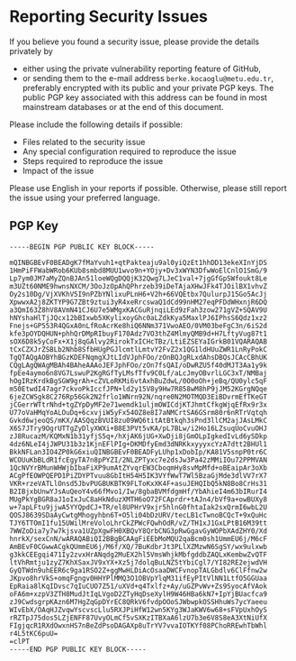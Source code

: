 # Reporting Security Issues

If you believe you found a security issue, please provide the details
privately by

- either using the private vulnerability reporting feature of GitHub,
- or sending them to the e-mail address `berke.kocaoglu@metu.edu.tr`,
  preferably encrypted with its public and your private PGP keys. The public
  PGP key associated with this address can be found in most mainstream
  databases or at the end of this document.

Please include the following details if possible:

- Files related to the security issue
- Any special configuration required to reproduce the issue
- Steps required to reproduce the issue
- Impact of the issue

Please use English in your reports if possible. Otherwise, please still report
the issue using your preferred language.

## PGP Key

```
-----BEGIN PGP PUBLIC KEY BLOCK-----

mQINBGBEvF0BEADgK7fMaYvuh1+qtPakteaju9al0yiQzEt1hhDD13ekeXInYjDS
1HmPiFFWabWRob6KUb8smbd8MUU1wvo9n+YOjy+Dv3xWYN3DfwWoElCnlO1SmG/9
Lp7ym0JM7aMyZQnBJAn51loeWQgDQQjK32Qwg7LJeC1val+7jgGfGpSWfoukt8Le
m3UZt60NME9hwnsNXCM/3OoJzOpAhQPhrzeb39iDeTAjaXHwJFk4TJOilBX1vhvZ
Oy2s10Dg/VjXVKhV5I9nPZbYNlixuPLnH6+V2h+66VQEtbx7QulurpJ15Go5AcJj
XpwwxA2j8ZKTYP9G7ZBt9ztui3yR4xeRrcswaQ1dCd99nHM27eqPFDdWHxnjR6DQ
a3QmI63Z8hV8AVmN41CJ6U7e5WMgxKACGuRjnqiLEd9zFah3zow271gVZ+SQAV9U
hNYshaHlTjJQcx12bBIxwb5XKylixoyGhc0aLZdkKya5MaxlPJ6IPhsS6Qdz1xz2
Fnejs+GP553R4QGxA0nLfRoAcrKe8hiQ6NNm371VwoAEO/0VM03beFgC3n/6iS2d
kfe3pOYDQHUN+phhQrDMpRIbuyF170Adz7VO3thZ4MlmyQMB9d+H7LftyVug87t1
sOX6D8k5yCoFx+X1j8qGAlvy2RirokTxICHcTBz/LtiEZSEYaIGrkB01VQARAQAB
tCxCZXJrZSBLb2Nhb8SfbHUgPGJlcmtlLmtvY2FvZ2x1QG1ldHUuZWR1LnRyPokC
TgQTAQgAOBYhBGzKDEFNqmgXJtLIdVJphFOo/zOnBQJgRLxdAhsDBQsJCAcCBhUK
CQgLAgQWAgMBAh4BAheAAAoJEFJphFOo/zOn7fsQAI/oDwRZU5f40dMJT3Aa1y9k
fpEe4aymo6n8VG7LswuP2KgRGfTyLMsfTfv9C0Lf/aLcJmyOBvrlLGC3xT/NMBaj
hOgIRzKrdkBgSGW9grAh+cZVLoRKMi6vtAxhBuZdwL/0O0oOh+jeBq/QU0ylc5qF
m50EtwdI47agr7ckvoPkIccfJPN+ld2y15V8y9Hw7R858wM8hP9jJM52KGrgNQqe
6jeZCWSgk8C276Rp56Gk2N2frlo1WNrn92N/nqre0N2MOTMQD3EiBDvrmEfTKeGT
jCGerrWTtrNhd+tgZYpDyMF2e71wemdk1uljmOWICdjKTJhmtCfkgWjqEfRx9r3x
U77oVaHMqYoALOuDq+6cxvjiW5yFx54OZ8e8I7aNMCrtSA6GSrm80r6nRTrVqtqh
Gvkd6wjeoQS/mKX/AASQqzBVUI8zu09WQ6titAtBtkqh3sPnd3llCM2ajJAsLMkC
X6S7JTry9OgrUTTgZyDlyXWXi+B8E3PVt5vKA/pL7BLw/i2Ho16LZsuqUoCvuOHJ
zJ8RucazM/KQMxN1b31yfjS5q+/hXjAK6jUG+XwDji8jGmOLpIgkedIvLd6ySDkp
4dz6NLeI4jJWPU31b3z1KjnEFlPIg+DKMDfyEmd3dNRKkxyyyxcYzA7dtt2BHUl1
BkkNFLan3IO4ZP0kG6xiuQINBGBEvF0BEADFyLUhp1xDobIp/KA81V5snpP0tr6C
WCOUuKbBLdR1fcEgyTA7n8pPYZI/2NLZPTyxc7e2dsJw3Pa42zMMiIOu72PPMVAN
1QcNVYrBMunWHWjbIbaFiXP9umAtZYvqrEW3CboqmHy8svMpMfd+oBEaipAr3oXb
ACgPfEOWPQEPD1PiZDYPTvuu8GbItH54H5IK3VYfWwT7Wl5BzaGjMde3dlVV7rX7
VKR+rzeVATLlOnsd5JbvPUGBUKBTK9FLToKxXK4F+asuJEHQIbQ5kN8Bo8CrHs31
B2IBjxbUnwYJsAuQeoY4v66fMvo1/Iw/8gbaBVMfdgmHf/YbAhieI4m63bIRurI4
MUgPkYgBGR8aJ1oIxJuC8aHkNduzXMTH6oO72FCAprdr+tAJn4/bVf9a+owBUXy8
w+7apLFtu9jjwA5YYQpdCJ+TR/el8UPHrV9xjr5hlnG0fhtaIak2sxQrmI6wbL2U
QOSJ8639SDaAyCwtgMhogyhbn6T+O5li04bDzURV/tecLB1cTwnoBCQcT+9xQuHc
TJY6TTOmI1fu15UWilMreVoloLhrCkZPWcFQwhOdR/vZ/TH1xJ1GxLPtB16M39tt
7WWZoDia7y7w7kjsva1UZpXgwFH0XBQvY8QrbCNG3pRwGgavGyWOPbXAdZHY0/Xd
hnrkX/sexCnN/wARAQABiQI2BBgBCAAgFiEEbMoMQU2qaBcm0sh1UmmEU6j/M6cF
AmBEvF0CGwwACgkQUmmEU6j/M6f/XQ/7BuKdbrJt3PLlXZMzwN6SgSY/wx9ulxwb
g3kkCEEgqi471Iy2zvxHrANqdg2MuEX2hl5VmsWhjkMbfgddbZAQLxKembwZvQTF
ltVhRmtju1zyZ7KhXSaxJV9xYX+Xz5j7dolqBuLNZ5tYbiCgl7/YI82RE2ejwdVH
GyQTWdn9uhEER6c9ga1RSO2Z+ggMwHLDiAcOsaaDWCFvnopTALGbdlv6ClFfnw2w
JKpvo8hrVkS+omqFgngv0HHYPlMMQ3O1OBVpYlqM31ifEyPItVlNN1LtfO5GGUaa
EpRaia8lKqIDvsc7qIuCUO7Z51/uXVd+q4Txlfz+Ay/uGZPvWv+Zs9SyocAfVAok
oFA6m+xzpV3ZTH8MudJtIqLVgoD2ZTyHqDseXylH9W46HBa6kN7+IpYjBUacfca9
zJ9CwdsgrpKAzn6M7HgZqGpDYrEC8QRkV6fvdpOOoSJWbwpkOSSHhuWs7ycYaeeu
WIvEbX/OAqHJZvqwYscvscLlu5RXJPiHfW12wn5KYg3WJaKWV6w68+sFVpUxhOyS
rRZTpJ75dos5LZjENFF87UvyOLmCf5vSXKzITBXaA6lzU7b3e6V8S8eA3XtNiUfX
FIgjqcR1RXdOwxnHS7nBeZdPsoDAGAXp8uTrYV7vvaIOTKYf08PChoRREwhTbWhl
r4L5tKC6puU=
=clPT
-----END PGP PUBLIC KEY BLOCK-----
```
